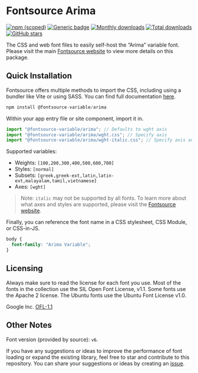 # Fontsource Arima

[![npm (scoped)](https://img.shields.io/npm/v/@fontsource-variable/arima?color=brightgreen)](https://www.npmjs.com/package/@fontsource-variable/arima) [![Generic badge](https://img.shields.io/badge/fontsource-passing-brightgreen)](https://github.com/fontsource/fontsource) [![Monthly downloads](https://badgen.net/npm/dm/@fontsource-variable/arima)](https://github.com/fontsource/fontsource) [![Total downloads](https://badgen.net/npm/dt/@fontsource-variable/arima)](https://github.com/fontsource/fontsource) [![GitHub stars](https://img.shields.io/github/stars/fontsource/fontsource.svg?style=social&label=Star)](https://github.com/fontsource/fontsource/stargazers)

The CSS and web font files to easily self-host the “Arima” variable font. Please visit the main [Fontsource website](https://fontsource.org/fonts/arima) to view more details on this package.

## Quick Installation

Fontsource offers multiple methods to import the CSS, including using a bundler like Vite or using SASS. You can find full documentation [here](https://fontsource.org/docs/getting-started/introduction).

```javascript
npm install @fontsource-variable/arima
```

Within your app entry file or site component, import it in.

```javascript
import "@fontsource-variable/arima"; // Defaults to wght axis
import "@fontsource-variable/arima/wght.css"; // Specify axis
import "@fontsource-variable/arima/wght-italic.css"; // Specify axis and style
```

Supported variables:
- Weights: `[100,200,300,400,500,600,700]`
- Styles: `[normal]`
- Subsets: `[greek,greek-ext,latin,latin-ext,malayalam,tamil,vietnamese]`
- Axes: `[wght]`

> Note: `italic` may not be supported by all fonts. To learn more about what axes and styles are supported, please visit the [Fontsource website](https://fontsource.org/fonts/arima).

Finally, you can reference the font name in a CSS stylesheet, CSS Module, or CSS-in-JS.

```css
body {
  font-family: "Arima Variable";
}
```

## Licensing
Always make sure to read the license for each font you use. Most of the fonts in the collection use the SIL Open Font License, v1.1. Some fonts use the Apache 2 license. The Ubuntu fonts use the Ubuntu Font License v1.0.

Google Inc.
[OFL-1.1](http://scripts.sil.org/OFL)

## Other Notes
Font version (provided by source): `v6`.

If you have any suggestions or ideas to improve the performance of font loading or expand the existing library, feel free to star and contribute to this repository. You can share your suggestions or ideas by creating an [issue](https://github.com/fontsource/fontsource/issues).
